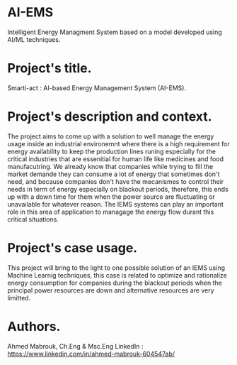 AI-EMS
==============================

Intelligent Energy Managment System based on a model developed using AI/ML techniques.



Project's title.
=================

Smarti-act : AI-based Energy Management System (AI-EMS). 


Project's description and context. 
===============================


The project aims to come up with a solution to well manage the energy usage inside an industrial environemnt where there is a high requirement for energy availability to keep the production lines runing especially for the critical industries that are essenitial for human life like medicines and food manufacutring. We already know that companies while trying to fill the market demande they can consume a lot of energy that sometimes don't need, and because companies don't have the mecanismes to control their needs in term of energy especially on blackout periods, therefore, this ends up with a down time for them when the power source are fluctuating or unavailable for whatever reason. The IEMS systems can play an important role in this area of application to managage the energy flow durant this critical situations. 




Project's case usage.
====================

This project will bring to the light to one possible solution of an IEMS using Machine Learnig techniques, this case is related to optimize and rationalize energy consumption for companies during the blackout periods when the principal power resources are down and alternative resources are very limitted. 


Authors.
======================

Ahmed Mabrouk, Ch.Eng & Msc.Eng
LinkedIn : https://www.linkedin.com/in/ahmed-mabrouk-604547ab/


